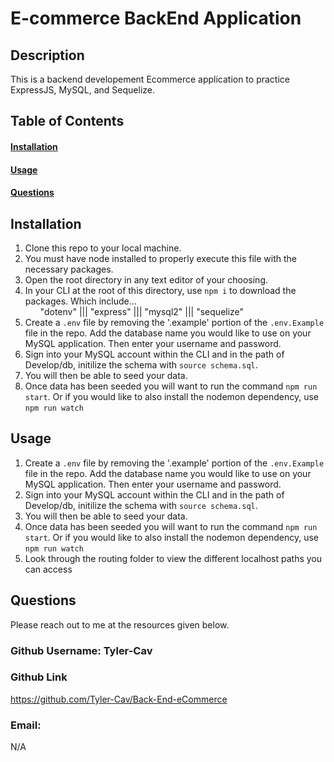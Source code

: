 # E-commerce BackEnd Application

  ## Description
This is a backend developement Ecommerce application to practice ExpressJS, MySQL, and Sequelize. 
  ## Table of Contents
  [<h4>Installation</h4>](#installation)
 [<h4>Usage</h4>](#usage)
 [<h4>Questions</h4>](#questions) 

  ## Installation
  1. Clone this repo to your local machine.
  2. You must have node installed to properly execute this file with the necessary packages.
  3. Open the root directory in any text editor of your choosing.
  4. In your CLI at the root of this directory, use `npm i` to download the packages. Which include... <br>
    <ul>"dotenv" |||
    "express" |||
    "mysql2" |||
    "sequelize"
    </ul>
  5. Create a `.env` file by removing the '.example' portion of the `.env.Example` file in the repo. Add the database name you would like to use on your MySQL application. Then enter your username and password.
  6. Sign into your MySQL account within the CLI and in the path of Develop/db, initilize the schema with `source schema.sql`. 
  7. You will then be able to seed your data.
  8. Once data has been seeded you will want to run the command `npm run start`. Or if you would like to also install the nodemon dependency, use `npm run watch`
  ## Usage
  1. Create a `.env` file by removing the '.example' portion of the `.env.Example` file in the repo. Add the database name you would like to use on your MySQL application. Then enter your username and password.
  2. Sign into your MySQL account within the CLI and in the path of Develop/db, initilize the schema with `source schema.sql`. 
  3. You will then be able to seed your data.
  4. Once data has been seeded you will want to run the command `npm run start`. Or if you would like to also install the nodemon dependency, use `npm run watch`
  5. Look through the routing folder to view the different localhost paths you can access
  
  ## Questions
  Please reach out to me at the resources given below. 

  ###  Github Username: Tyler-Cav 
 ### Github Link 
 https://github.com/Tyler-Cav/Back-End-eCommerce
  ### Email: 
 N/A
